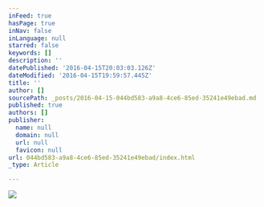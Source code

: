 ```yaml
---
inFeed: true
hasPage: true
inNav: false
inLanguage: null
starred: false
keywords: []
description: ''
datePublished: '2016-04-15T20:03:03.126Z'
dateModified: '2016-04-15T19:59:57.445Z'
title: ''
author: []
sourcePath: _posts/2016-04-15-044bd583-a9a8-4ce6-85ed-35241e49ebad.md
published: true
authors: []
publisher:
  name: null
  domain: null
  url: null
  favicon: null
url: 044bd583-a9a8-4ce6-85ed-35241e49ebad/index.html
_type: Article

---
```

![](https://the-grid-user-content.s3-us-west-2.amazonaws.com/847ad457-6319-4a27-a9d9-c8b39fae21ef.png)